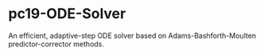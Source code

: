 # pc19-ODE-Solver
An efficient, adaptive-step ODE solver based on Adams-Bashforth-Moulten predictor-corrector methods.
